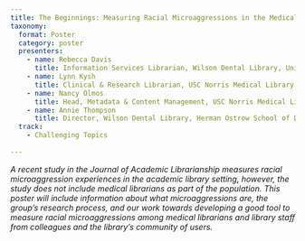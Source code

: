 ```yaml
---
title: The Beginnings: Measuring Racial Microaggressions in the Medical Library Community 
taxonomy:
  format: Poster
  category: poster
  presenters:
    - name: Rebecca Davis
	  title: Information Services Librarian, Wilson Dental Library, University of Southern California	
    - name: Lynn Kysh
	  title: Clinical & Research Librarian, USC Norris Medical Library and Children's Hospital Los Angeles
    - name: Nancy Olmos
	  title: Head, Metadata & Content Management, USC Norris Medical Library
    - name: Annie Thompson
	  title: Director, Wilson Dental Library, Herman Ostrow School of Dentistry of USC
  track:
    - Challenging Topics
	
---
```

_A recent study in the Journal of Academic Librarianship measures racial microaggression experiences in the academic library setting, however, the study does not include medical librarians as part of the population. This poster will include information about what microaggressions are, the group’s research process, and our work towards developing a good tool to measure racial microaggressions among medical librarians and library staff from colleagues and the library’s community of users._